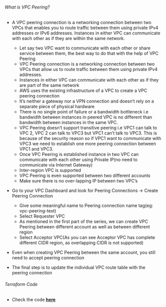 ###### What is VPC Peering?

* A VPC peering connection is a networking connection between two VPCs that enables you to route traffic between them using private IPv4 addresses or IPv6 addresses. Instances in either VPC can communicate with each other as if they are within the same network.

    * Let say two VPC want to communicate with each other or share service between them, the best way to do that with the help of VPC Peering
    * VPC Peering connection is a networking connection between two VPCs that allow us to route traffic between them using private IPv4 addresses.
    * Instances in either VPC can communicate with each other as if they are part of the same network
    * AWS uses the existing infrastructure of a VPC to create a VPC peering connection
    * It’s neither a gateway nor a VPN connection and doesn’t rely on a separate piece of physical hardware
    * There is no single point of failure or a bandwidth bottleneck i.e bandwidth between instances in peered VPC is no different than bandwidth between instances in the same VPC.
    * VPC Peering doesn’t support transitive peering i.e VPC1 can talk to VPC 2, VPC 2 can talk to VPC3 but VPC1 can’t talk to VPC3. This is because of the security reason so if VPC1 want to communicate with VPC3 we need to establish one more peering connection between VPC1 and VPC3.
    * Once VPC Peering is established instance in two VPC can communicate with each other using Private IP(no need to communicate via Internet Gateway)
    * Inter-region VPC is supported
    * VPC Peering is even supported between two different accounts
    * Make sure there is no over-lapping IP between two VPC’s

* Go to your VPC Dashboard and look for Peering Connections → Create Peering Connection

    * Give some meaningful name to Peering connection name tag(eg: vpc-peering-test)
    * Select Requester VPC
    * As mentioned in the first part of the series, we can create VPC Peering between different account as well as between different region
    * Select Acceptor VPC(As you can see Acceptor VPC has complete different CIDR region, as overlapping CIDR is not supported)

* Even when creating VPC Peering between the same account, you still need to accept peering connection

* The final step is to update the individual VPC route table with the peering connection

###### Terraform Code

* Check the code [**here**](https://github.com/rufilboy/100DaysOfDevOps/blob/main/Day%2031%20-Introduction%20to%20VPC%20Peering/aws_vpc_peering.tf)